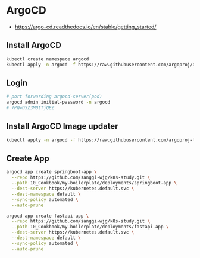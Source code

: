 # ArgoCD
* https://argo-cd.readthedocs.io/en/stable/getting_started/

## Install ArgoCD
```sh
kubectl create namespace argocd
kubectl apply -n argocd -f https://raw.githubusercontent.com/argoproj/argo-cd/stable/manifests/install.yaml

```

## Login
```sh
# port forwarding argocd-server(pod) 
argocd admin initial-password -n argocd
# 7PQwDSZ3M0tTjQEZ
```


## Install ArgoCD Image updater
```sh
kubectl apply -n argocd -f https://raw.githubusercontent.com/argoproj-labs/argocd-image-updater/stable/manifests/install.yaml
```

## Create App
```sh
argocd app create springboot-app \
  --repo https://github.com/sanggi-wjg/k8s-study.git \
  --path 10_Cookbook/my-boilerplate/deployments/springboot-app \
  --dest-server https://kubernetes.default.svc \
  --dest-namespace default \
  --sync-policy automated \
  --auto-prune

argocd app create fastapi-app \
  --repo https://github.com/sanggi-wjg/k8s-study.git \
  --path 10_Cookbook/my-boilerplate/deployments/fastapi-app \
  --dest-server https://kubernetes.default.svc \
  --dest-namespace default \
  --sync-policy automated \
  --auto-prune
```
